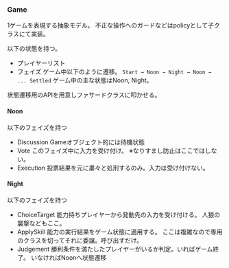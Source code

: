 ### Game
1ゲームを表現する抽象モデル。
不正な操作へのガードなどはpolicyとして子クラスにて実装。

以下の状態を持つ。

- プレイヤーリスト
- フェイズ
  ゲーム中以下のように遷移。
`Start → Noon → Night → Noon → ... Settled`
ゲーム中の主な状態はNoon, Night。

状態遷移用のAPIを用意しファサードクラスに叩かせる。

#### Noon
以下のフェイズを持つ

- Discussion
  Gameオブジェクト的には待機状態
- Vote
  このフェイズ中に入力を受け付け。
  ※なりすまし防止はここではしない。
- Execution
  投票結果を元に粛々と処刑するのみ。入力は受け付けない。

#### Night
以下のフェイズを持つ

- ChoiceTarget
  能力持ちプレイヤーから発動先の入力を受け付ける。
  人狼の襲撃などもここ。
- ApplySkill
  能力の実行結果をゲーム状態に適用する。
  ここは複雑なので専用のクラスを切ってそれに委譲。呼び出すだけ。
- Judgement
  勝利条件を満たしたプレイヤーがいるか判定。いればゲーム終了。
  いなければNoonへ状態遷移